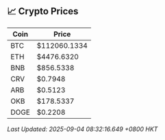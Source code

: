 ## 📈 Crypto Prices

| Coin | Price |
| ---- | ----- |
| BTC | $112060.1334 |
| ETH | $4476.6320 |
| BNB | $856.5338 |
| CRV | $0.7948 |
| ARB | $0.5123 |
| OKB | $178.5337 |
| DOGE | $0.2208 |

_Last Updated: 2025-09-04 08:32:16.649 +0800 HKT_
